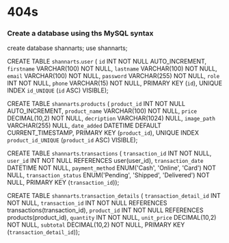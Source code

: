 # 404s

### Create a database using ths MySQL syntax

create database shannarts;
use shannarts;

CREATE TABLE `shannarts`.`user` (
  `id` INT NOT NULL AUTO_INCREMENT,
  `firstname` VARCHAR(100) NOT NULL,
  `lastname` VARCHAR(100) NOT NULL,
  `email` VARCHAR(100) NOT NULL,
  `password` VARCHAR(255) NOT NULL,
  `role` INT NOT NULL,
  `phone` VARCHAR(15) NOT NULL,
  PRIMARY KEY (`id`),
  UNIQUE INDEX `id_UNIQUE` (`id` ASC) VISIBLE);

CREATE TABLE `shannarts`.`products` (
  `product_id` INT NOT NULL AUTO_INCREMENT,
  `product_name` VARCHAR(100) NOT NULL,
  `price` DECIMAL(10,2) NOT NULL,
  `decription` VARCHAR(1024) NULL,
  `image_path` VARCHAR(255) NULL,
  `date_added` DATETIME DEFAULT CURRENT_TIMESTAMP,
  PRIMARY KEY (`product_id`),
  UNIQUE INDEX `product_id_UNIQUE` (`product_id` ASC) VISIBLE);

CREATE TABLE `shannarts`.`transactions` (
  `transaction_id` INT NOT NULL,
  `user_id` INT NOT NULL REFERENCES user(user_id),
  `transaction_date` DATETIME NOT NULL,
  `payment_method` ENUM('Cash', 'Online', 'Card') NOT NULL,
  `transaction_status` ENUM('Pending', 'Shipped', 'Delivered') NOT NULL,
  PRIMARY KEY (`transaction_id`));

CREATE TABLE `shannarts`.`transaction_details` (
  `transaction_detail_id` INT NOT NULL,
  `transaction_id` INT NOT NULL REFERENCES transactions(transaction_id),
  `product_id` INT NOT NULL REFERENCES products(product_id),
  `quantity` INT NOT NULL,
  `unit_price` DECIMAL(10,2) NOT NULL,
  `subtotal` DECIMAL(10,2) NOT NULL,
  PRIMARY KEY (`transaction_detail_id`));